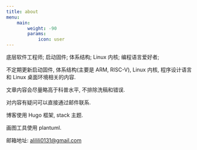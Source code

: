 ```yaml
---
title: about
menu:
    main: 
        weight: -90
        params:
            icon: user
---
```


底层软件工程师; 启动固件; 体系结构; Linux 内核; 编程语言爱好者;

不定期更新启动固件, 体系结构(主要是 ARM, RISC-V), Linux 内核, 程序设计语言和 Linux 桌面环境相关的内容.

文章内容会尽量略高于科普水平, 不排除洗稿和错误.

对内容有疑问可以直接通过邮件联系.

博客使用 Hugo 框架, stack 主题.

画图工具使用 plantuml.

邮箱地址: alilili0131@gmail.com
